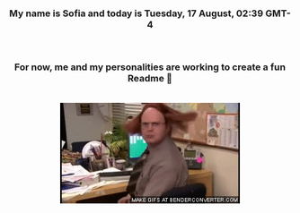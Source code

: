 


<div align="center">
<h3 >My name is Sofia and today is Tuesday, 17 August, 02:39 GMT-4</h3><br>
<h3 >For now, me and my personalities are working to create a fun Readme 👋
</h3><br>
<img src='img/dwight.gif' alt='working...'/>
</div>
